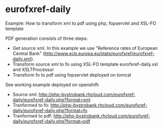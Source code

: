 # eurofxref-daily
Example: How to transform xml to pdf using php, fopservlet and XSL-FO template

PDF generation consists of three steps:
- Get source xml. In this example we use "Reference rates of European Central Bank" (http://www.ecb.europa.eu/stats/eurofxref/eurofxref-daily.xml). 
- Transform source xml to fo using XSL-FO template eurofxref-daily.xsl and XSLTProcessor
- Transform fo to pdf using fopservlet deployed on tomcat

See working example deployed on openshift:
- Source xml: http://php-bystrobank.rhcloud.com/eurofxref-daily/eurofxref-daily.php?format=xml
- Tranformed to fo: http://php-bystrobank.rhcloud.com/eurofxref-daily/eurofxref-daily.php?format=fo
- Tranformed to pdf: http://php-bystrobank.rhcloud.com/eurofxref-daily/eurofxref-daily.php?format=pdf
